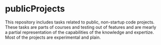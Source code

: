 # publicProjects

This repository includes tasks related to public, non-startup code projects. These tasks are parts of courses and testing out of features and are mearly a partial representation of the capabilities of the knowledge and expertize. Most of the projects are experimental and plain.
